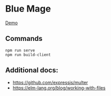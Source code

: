
# Blue Mage

[Demo](http://recordit.co/Oa3jYANzEO)

## Commands 

```
npm run serve
npm run build-client
```

## Additional docs:

- https://github.com/expressjs/multer
- https://elm-lang.org/blog/working-with-files

